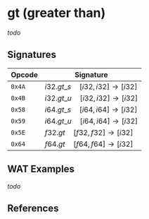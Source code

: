 
# gt (greater than)

_todo_




## Signatures

| Opcode | Signature |
|--------|-----------|
| `0x4A` | $i32.gt\_s \quad [ i32, i32 ] \to [ i32 ]$ |
| `0x4B` | $i32.gt\_u \quad [ i32, i32 ] \to [ i32 ]$ |
| `0x58` | $i64.gt\_s \quad [ i64, i64 ] \to [ i32 ]$ |
| `0x59` | $i64.gt\_u \quad [ i64, i64 ] \to [ i32 ]$ |
| `0x5E` | $f32.gt \quad [ f32, f32 ] \to [ i32 ]$ |
| `0x64` | $f64.gt \quad [ f64, f64 ] \to [ i32 ]$ |



## WAT Examples

_todo_


## References

[^§2.4.1]: _WebAssembly Core Specification: Numeric Instructions_ - <https://webassembly.github.io/spec/core/bikeshed/#numeric-instructions%E2%91%A0>

